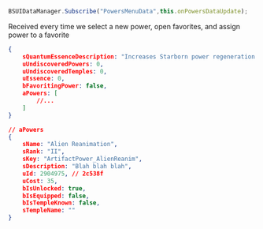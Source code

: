 ```js
BSUIDataManager.Subscribe("PowersMenuData",this.onPowersDataUpdate);
```


Received every time we select a new power, open favorites, and assign power to a favorite

```json
{
	sQuantumEssenceDescription: "Increases Starborn power regeneration...",
	uUndiscoveredPowers: 0,
	uUndiscoveredTemples: 0,
	uEssence: 0,
	bFavoritingPower: false,
	aPowers: [
		//...
	]
}
```

```json
// aPowers
{
	sName: "Alien Reanimation",
	sRank: "II",
	sKey: "ArtifactPower_AlienReanim",
	sDescription: "Blah blah blah",
	uId: 2904975, // 2c538f
	uCost: 35,
	bIsUnlocked: true,
	bIsEquipped: false,
	bIsTempleKnown: false,
	sTempleName: ""
}
```